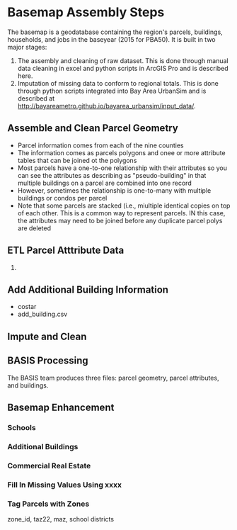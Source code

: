 # Basemap Assembly Steps
The basemap is a geodatabase containing the region's parcels, buildings, households, and jobs in the baseyear (2015 for PBA50). It is built in two major stages:
1. The assembly and cleaning of raw dataset. This is done through manual data cleaning in excel and python scripts in ArcGIS Pro and is described here.
2. Imputation of missing data to conform to regional totals. This is done through python scripts integrated into Bay Area UrbanSim and is described at http://bayareametro.github.io/bayarea_urbansim/input_data/.

## Assemble and Clean Parcel Geometry
* Parcel information comes from each of the nine counties
* The information comes as parcels polygons and onee or more attribute tables that can be joined ot the polygons
* Most parcels have a one-to-one relationship with their attributes so you can see the attributes as describing as "pseudo-building" in that multiple buildings on a parcel are combined into one record
* However, sometimes the relationship is one-to-many with multiple buildings or condos per parcel
* Note that some parcels are stacked (i.e., miultiple identical copies on top of each other. This is a common way to represent parcels. IN this case, the attributes may need to be joined before any duplicate parcel polys are deleted
## ETL Parcel Atttribute Data
1.
## Add Additional Building Information
* costar
* add_building.csv
## Impute and Clean




## BASIS Processing
The BASIS team produces three files: parcel geometry, parcel attributes, and buildings. 

## Basemap Enhancement

### Schools


### Additional Buildings


### Commercial Real Estate


### Fill In Missing Values Using xxxx






### Tag Parcels with Zones
zone_id, taz22, maz, school districts
